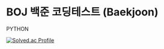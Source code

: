# BOJ 백준 코딩테스트 (Baekjoon)

PYTHON

[![Solved.ac Profile](http://mazassumnida.wtf/api/v2/generate_badge?boj=dudwn0005)](https://solved.ac/dudwn0005/)

